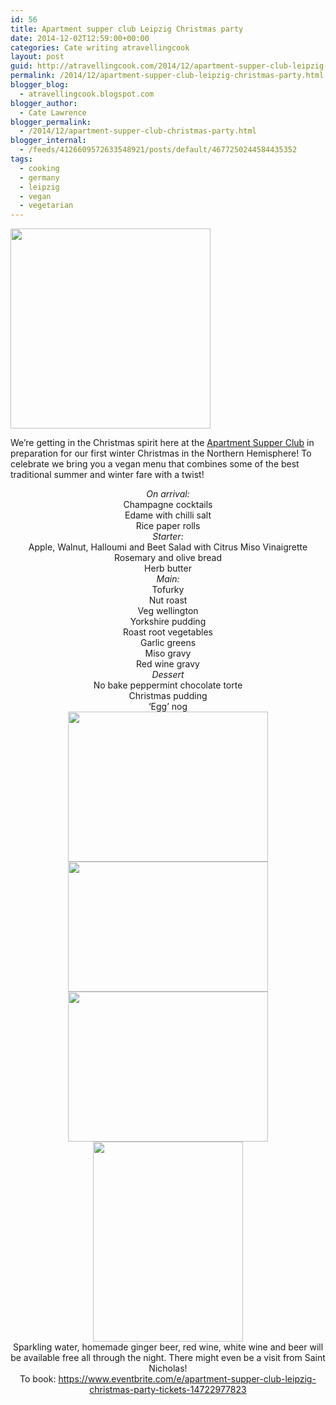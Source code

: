 ```yaml
---
id: 56
title: Apartment supper club Leipzig Christmas party
date: 2014-12-02T12:59:00+00:00
categories: Cate writing atravellingcook
layout: post
guid: http://atravellingcook.com/2014/12/apartment-supper-club-leipzig-christmas-party.html
permalink: /2014/12/apartment-supper-club-leipzig-christmas-party.html
blogger_blog:
  - atravellingcook.blogspot.com
blogger_author:
  - Cate Lawrence
blogger_permalink:
  - /2014/12/apartment-supper-club-christmas-party.html
blogger_internal:
  - /feeds/4126609572633548921/posts/default/4677250244584435352
tags:
  - cooking
  - germany
  - leipzig
  - vegan
  - vegetarian
---
```


  <a  href="http://2.bp.blogspot.com/-75LLBCp4dkQ/VH2pG7-bpnI/AAAAAAAAKJw/KMYnfdUHzpc/s1600/7880_1.jpeg"><img src="http://2.bp.blogspot.com/-75LLBCp4dkQ/VH2pG7-bpnI/AAAAAAAAKJw/KMYnfdUHzpc/s1600/7880_1.jpeg" alt="" width="320" height="320" border="0" /></a>


We&#8217;re getting in the Christmas spirit here at the [Apartment Supper Club](https://www.facebook.com/apartmentsupperclubleipzig?ref=bookmarks) in preparation for our first winter Christmas in the Northern Hemisphere! To celebrate we bring you a vegan menu that combines some of the best traditional summer and winter fare with a twist!



<div style="text-align: center;">
  <i>On arrival:</i>


<div style="text-align: center;">
  Champagne cocktails


<div style="text-align: center;">
  Edame with chilli salt


<div style="text-align: center;">
  Rice paper rolls


<div style="text-align: center;">


<div style="text-align: center;">
  <i>Starter:</i>


<div style="text-align: center;">
  Apple, Walnut, Halloumi and Beet Salad with Citrus Miso Vinaigrette


<div style="text-align: center;">
  Rosemary and olive bread


<div style="text-align: center;">
  Herb butter


<div style="text-align: center;">
  <i>Main:</i>


<div style="text-align: center;">
  Tofurky


<div style="text-align: center;">
  Nut roast


<div style="text-align: center;">
  Veg wellington


<div style="text-align: center;">
  Yorkshire pudding


<div style="text-align: center;">
  Roast root vegetables


<div style="text-align: center;">
  Garlic greens


<div style="text-align: center;">
  Miso gravy


<div style="text-align: center;">
  Red wine gravy


<div style="text-align: center;">


<div style="text-align: center;">
  <i>Dessert</i>


<div style="text-align: center;">
  No bake peppermint chocolate torte


<div style="text-align: center;">
  Christmas pudding


<div style="text-align: center;">
  ‘Egg’ nog


<div style="text-align: center;">


<div style="text-align: center;">


<div style="text-align: center;">
  <a  href="http://4.bp.blogspot.com/-h31n9falATI/VH2pI6Uf8-I/AAAAAAAAKKI/Q1AzQRbH8yE/s1600/beet_haloumi_salad500.jpg"><img src="http://4.bp.blogspot.com/-h31n9falATI/VH2pI6Uf8-I/AAAAAAAAKKI/Q1AzQRbH8yE/s1600/beet_haloumi_salad500.jpg" alt="" width="320" height="240" border="0" /></a>


<div style="text-align: center;">


<div style="text-align: center;">
  <a  href="http://4.bp.blogspot.com/-FAiQ4AGsfvc/VH2pJcYfUxI/AAAAAAAAKKM/AA10bODBfvg/s1600/mag_recipe_polars_xmasVeggie.jpg"><img src="http://4.bp.blogspot.com/-FAiQ4AGsfvc/VH2pJcYfUxI/AAAAAAAAKKM/AA10bODBfvg/s1600/mag_recipe_polars_xmasVeggie.jpg" alt="" border="0" /></a>


<div style="text-align: center;">


<div style="text-align: center;">
  <a  href="http://1.bp.blogspot.com/-jvhRsFOH2qY/VH2pHyiwxAI/AAAAAAAAKJ4/RIN3j8wBD04/s1600/Turkey_Tofurky-roast_681.jpg"><img src="http://1.bp.blogspot.com/-jvhRsFOH2qY/VH2pHyiwxAI/AAAAAAAAKJ4/RIN3j8wBD04/s1600/Turkey_Tofurky-roast_681.jpg" alt="" width="320" height="208" border="0" /></a>


<div style="text-align: center;">


<div style="text-align: center;">
  <a  href="http://3.bp.blogspot.com/-N_AhlONqkc0/VH2pKRN6cxI/AAAAAAAAKKY/Ebv2dTIzYi8/s1600/vegan%2Broast%2Bmasterclass-9.jpg"><img src="http://3.bp.blogspot.com/-N_AhlONqkc0/VH2pKRN6cxI/AAAAAAAAKKY/Ebv2dTIzYi8/s1600/vegan%2Broast%2Bmasterclass-9.jpg" alt="" width="320" height="240" border="0" /></a>


<div style="text-align: center;">


<div style="text-align: center;">
  <a  href="http://1.bp.blogspot.com/-1Yegu30GM_k/VH2pH2jqmeI/AAAAAAAAKJ8/oUwvJJ9_q8E/s1600/10690285_1510622382520984_1573798062731902091_n.jpg"><img src="http://1.bp.blogspot.com/-1Yegu30GM_k/VH2pH2jqmeI/AAAAAAAAKJ8/oUwvJJ9_q8E/s1600/10690285_1510622382520984_1573798062731902091_n.jpg" alt="" width="240" height="320" border="0" /></a>


<div style="text-align: center;">


<div style="text-align: center;">


<div style="text-align: center;">
  Sparkling water, homemade ginger beer, red wine, white wine and beer will be available free all through the night. There might even be a visit from Saint Nicholas!


<div style="text-align: center;">


<div style="text-align: center;">
  To book: <a href="https://www.eventbrite.com/e/apartment-supper-club-leipzig-christmas-party-tickets-14722977823">https://www.eventbrite.com/e/apartment-supper-club-leipzig-christmas-party-tickets-14722977823</a>
